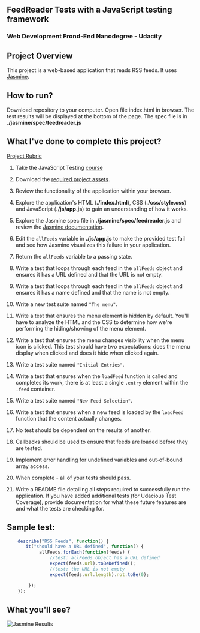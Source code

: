 ## FeedReader Tests with a JavaScript testing framework
### Web Development Frond-End Nanodegree - Udacity

## Project Overview

This project is a web-based application that reads RSS feeds. It uses [Jasmine](http://jasmine.github.io/).

## How to run?

Download repository to your computer. Open file index.html in browser. The test results will be displayed at the bottom of the page.
The spec file is in **./jasmine/spec/feedreader.js**

## What I've done to complete this project?

[Project Rubric](https://review.udacity.com/#!/projects/3442558598/rubric)

1. Take the JavaScript Testing [course](https://www.udacity.com/course/ud549)
2. Download the [required project assets](http://github.com/udacity/frontend-nanodegree-feedreader).
3. Review the functionality of the application within your browser.
4. Explore the application's HTML (**./index.html**), CSS (**./css/style.css**) and JavaScript (**./js/app.js**) to gain an understanding of how it works.
5. Explore the Jasmine spec file in **./jasmine/spec/feedreader.js** and review the [Jasmine documentation](http://jasmine.github.io).
6. Edit the `allFeeds` variable in **./js/app.js** to make the provided test fail and see how Jasmine visualizes this failure in your application.
7. Return the `allFeeds` variable to a passing state.


8. Write a test that loops through each feed in the `allFeeds` object and ensures it has a URL defined and that the URL is not empty.
9. Write a test that loops through each feed in the `allFeeds` object and ensures it has a name defined and that the name is not empty.
10. Write a new test suite named `"The menu"`.
11. Write a test that ensures the menu element is hidden by default. You'll have to analyze the HTML and the CSS to determine how we're performing the hiding/showing of the menu element.
12. Write a test that ensures the menu changes visibility when the menu icon is clicked. This test should have two expectations: does the menu display when clicked and does it hide when clicked again.
13. Write a test suite named `"Initial Entries"`.
14. Write a test that ensures when the `loadFeed` function is called and completes its work, there is at least a single `.entry` element within the `.feed` container.
15. Write a test suite named `"New Feed Selection"`.
16. Write a test that ensures when a new feed is loaded by the `loadFeed` function that the content actually changes.
17. No test should be dependent on the results of another.
18. Callbacks should be used to ensure that feeds are loaded before they are tested.
19. Implement error handling for undefined variables and out-of-bound array access.
20. When complete - all of your tests should pass.
21. Write a README file detailing all steps required to successfully run the application. If you have added additional tests (for Udacious Test Coverage),  provide documentation for what these future features are and what the tests are checking for.

## Sample test:
```javascript
    describe("RSS Feeds", function() {
       it("should have a URL defined", function() {
            allFeeds.forEach(function(feeds) {
                //test: allFeeds object has a URL defined
                expect(feeds.url).toBeDefined();
                //test: the URL is not empty
                expect(feeds.url.length).not.toBe(0);

        });
    });

```

## What you'll see?
![Jasmine Results](https://inesarmadabras.github.io/feedreaderTests/result.png "Jasmine Results")

